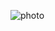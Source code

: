 ![photo](https://media.licdn.com/dms/image/v2/D5616AQG2JeYh-KMD9w/profile-displaybackgroundimage-shrink_350_1400/profile-displaybackgroundimage-shrink_350_1400/0/1726652871733?e=1742428800&v=beta&t=4WMOSG0YYcKYbjJDjCl5kvjLGWfg8-M0YARcV0WKrWk)
